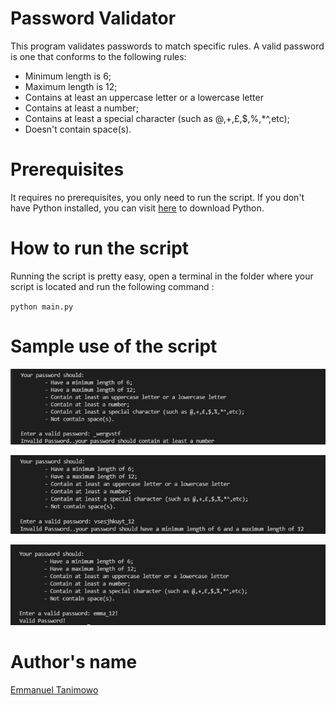 # Password Validator

This program validates passwords to match specific rules. A valid password is one that conforms to the following rules:
- Minimum length is 6;
- Maximum length is 12;
- Contains at least an uppercase letter or a lowercase letter
- Contains at least a number;
- Contains at least a special character (such as @,+,£,$,%,*^,etc);
- Doesn't contain space(s).

# Prerequisites

It requires no prerequisites, you only need to run the script. If you don't have Python installed, you can visit [here](https://www.python.org/downloads/) to download Python.

# How to run the script

Running the script is pretty easy, open a terminal in the folder where your script is located and run the following command :

`python main.py`

# Sample use of the script

![alt text](https://github.com/Mannuel25/py-projects/blob/master/all-python-codes/password-validator/screenshot_1.png)

![alt text](https://github.com/Mannuel25/py-projects/blob/master/all-python-codes/password-validator/screenshot_2.png)

![alt text](https://github.com/Mannuel25/py-projects/blob/master/all-python-codes/password-validator/screenshot_3.png)

# Author's name

[Emmanuel Tanimowo](https://github.com/Mannuel25)